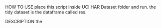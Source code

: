 HOW TO USE
place this script inside UCI HAR Dataset folder and run.
the tidy dataset is the dataframe called res.

DESCRIPTION
the 

